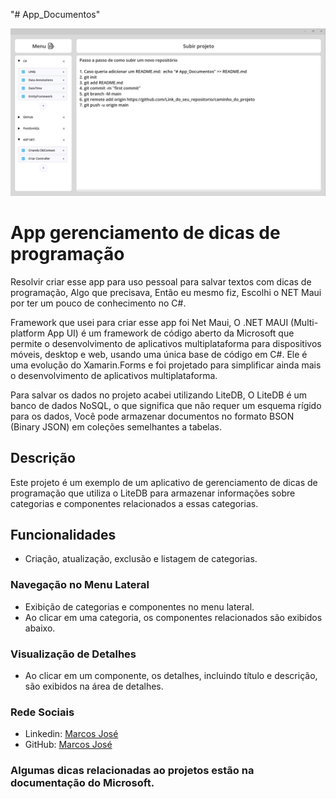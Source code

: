 "# App_Documentos" 

<p align="center">
<img loading="lazy" src="https://raw.githubusercontent.com/Marcos-Jose-DV/App_Documentos/main/ImgGitHub/tela.png"/>
</p>

# App gerenciamento de dicas de programação

Resolvir criar esse app para uso pessoal para salvar textos com dicas de programação, Algo que precisava,
Então eu mesmo fiz, Escolhi o NET Maui por ter um pouco de conhecimento no C#.

Framework que usei para criar esse app foi Net Maui, O .NET MAUI (Multi-platform App UI) é um framework de código aberto da Microsoft que permite o desenvolvimento de aplicativos multiplataforma para dispositivos móveis, desktop e web, usando uma única base de código em C#. Ele é uma evolução do Xamarin.Forms e foi projetado para simplificar ainda mais o desenvolvimento de aplicativos multiplataforma.

Para salvar os dados no projeto acabei utilizando LiteDB, O LiteDB é um banco de dados NoSQL, o que significa que não requer um esquema rígido para os dados, Você pode armazenar documentos no formato BSON (Binary JSON) em coleções semelhantes a tabelas.

## Descrição

Este projeto é um exemplo de um aplicativo de gerenciamento de dicas de programação que utiliza o LiteDB para armazenar informações sobre categorias e componentes relacionados a essas categorias.

## Funcionalidades

- Criação, atualização, exclusão e listagem de categorias.

### Navegação no Menu Lateral

- Exibição de categorias e componentes no menu lateral.
- Ao clicar em uma categoria, os componentes relacionados são exibidos abaixo.

### Visualização de Detalhes

- Ao clicar em um componente, os detalhes, incluindo título e descrição, são exibidos na área de detalhes.


### Rede Sociais
- Linkedin: [Marcos José](https://github.com/Marcos-Jose-DV](https://www.linkedin.com/in/marcosjose-/)](https://www.linkedin.com/in/marcosjose-/))
- GitHub: [Marcos José](https://github.com/Marcos-Jose-DV)

### Algumas dicas relacionadas ao projetos estão na documentação do Microsoft.



